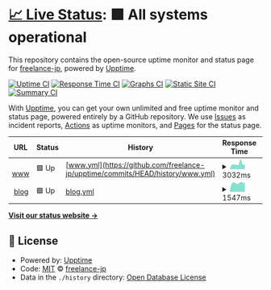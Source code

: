 # [📈 Live Status](https://freelance-jp.github.io/upptime): <!--live status--> **🟩 All systems operational**

This repository contains the open-source uptime monitor and status page for [freelance-jp](https://freelance-jp.github.io/upptime), powered by [Upptime](https://github.com/upptime/upptime).

[![Uptime CI](https://github.com/freelance-jp/upptime/workflows/Uptime%20CI/badge.svg)](https://github.com/freelance-jp/upptime/actions?query=workflow%3A%22Uptime+CI%22)
[![Response Time CI](https://github.com/freelance-jp/upptime/workflows/Response%20Time%20CI/badge.svg)](https://github.com/freelance-jp/upptime/actions?query=workflow%3A%22Response+Time+CI%22)
[![Graphs CI](https://github.com/freelance-jp/upptime/workflows/Graphs%20CI/badge.svg)](https://github.com/freelance-jp/upptime/actions?query=workflow%3A%22Graphs+CI%22)
[![Static Site CI](https://github.com/freelance-jp/upptime/workflows/Static%20Site%20CI/badge.svg)](https://github.com/freelance-jp/upptime/actions?query=workflow%3A%22Static+Site+CI%22)
[![Summary CI](https://github.com/freelance-jp/upptime/workflows/Summary%20CI/badge.svg)](https://github.com/freelance-jp/upptime/actions?query=workflow%3A%22Summary+CI%22)

With [Upptime](https://upptime.js.org), you can get your own unlimited and free uptime monitor and status page, powered entirely by a GitHub repository. We use [Issues](https://github.com/freelance-jp/upptime/issues) as incident reports, [Actions](https://github.com/freelance-jp/upptime/actions) as uptime monitors, and [Pages](https://freelance-jp.github.io/upptime) for the status page.

<!--start: status pages-->
<!-- This summary is generated by Upptime (https://github.com/upptime/upptime) -->
<!-- Do not edit this manually, your changes will be overwritten -->
<!-- prettier-ignore -->
| URL | Status | History | Response Time | Uptime |
| --- | ------ | ------- | ------------- | ------ |
| <img alt="" src="https://icons.duckduckgo.com/ip3/www.freelance-jp.org.ico" height="13"> [www](https://www.freelance-jp.org/) | 🟩 Up | [www.yml](https://github.com/freelance-jp/upptime/commits/HEAD/history/www.yml) | <details><summary><img alt="Response time graph" src="./graphs/www/response-time-week.png" height="20"> 3032ms</summary><br><a href="https://freelance-jp.github.io/upptime/history/www"><img alt="Response time 1691" src="https://img.shields.io/endpoint?url=https%3A%2F%2Fraw.githubusercontent.com%2Ffreelance-jp%2Fupptime%2FHEAD%2Fapi%2Fwww%2Fresponse-time.json"></a><br><a href="https://freelance-jp.github.io/upptime/history/www"><img alt="24-hour response time 2407" src="https://img.shields.io/endpoint?url=https%3A%2F%2Fraw.githubusercontent.com%2Ffreelance-jp%2Fupptime%2FHEAD%2Fapi%2Fwww%2Fresponse-time-day.json"></a><br><a href="https://freelance-jp.github.io/upptime/history/www"><img alt="7-day response time 3032" src="https://img.shields.io/endpoint?url=https%3A%2F%2Fraw.githubusercontent.com%2Ffreelance-jp%2Fupptime%2FHEAD%2Fapi%2Fwww%2Fresponse-time-week.json"></a><br><a href="https://freelance-jp.github.io/upptime/history/www"><img alt="30-day response time 3284" src="https://img.shields.io/endpoint?url=https%3A%2F%2Fraw.githubusercontent.com%2Ffreelance-jp%2Fupptime%2FHEAD%2Fapi%2Fwww%2Fresponse-time-month.json"></a><br><a href="https://freelance-jp.github.io/upptime/history/www"><img alt="1-year response time 1859" src="https://img.shields.io/endpoint?url=https%3A%2F%2Fraw.githubusercontent.com%2Ffreelance-jp%2Fupptime%2FHEAD%2Fapi%2Fwww%2Fresponse-time-year.json"></a></details> | <details><summary><a href="https://freelance-jp.github.io/upptime/history/www">100.00%</a></summary><a href="https://freelance-jp.github.io/upptime/history/www"><img alt="All-time uptime 99.98%" src="https://img.shields.io/endpoint?url=https%3A%2F%2Fraw.githubusercontent.com%2Ffreelance-jp%2Fupptime%2FHEAD%2Fapi%2Fwww%2Fuptime.json"></a><br><a href="https://freelance-jp.github.io/upptime/history/www"><img alt="24-hour uptime 100.00%" src="https://img.shields.io/endpoint?url=https%3A%2F%2Fraw.githubusercontent.com%2Ffreelance-jp%2Fupptime%2FHEAD%2Fapi%2Fwww%2Fuptime-day.json"></a><br><a href="https://freelance-jp.github.io/upptime/history/www"><img alt="7-day uptime 100.00%" src="https://img.shields.io/endpoint?url=https%3A%2F%2Fraw.githubusercontent.com%2Ffreelance-jp%2Fupptime%2FHEAD%2Fapi%2Fwww%2Fuptime-week.json"></a><br><a href="https://freelance-jp.github.io/upptime/history/www"><img alt="30-day uptime 100.00%" src="https://img.shields.io/endpoint?url=https%3A%2F%2Fraw.githubusercontent.com%2Ffreelance-jp%2Fupptime%2FHEAD%2Fapi%2Fwww%2Fuptime-month.json"></a><br><a href="https://freelance-jp.github.io/upptime/history/www"><img alt="1-year uptime 99.97%" src="https://img.shields.io/endpoint?url=https%3A%2F%2Fraw.githubusercontent.com%2Ffreelance-jp%2Fupptime%2FHEAD%2Fapi%2Fwww%2Fuptime-year.json"></a></details>
| <img alt="" src="https://icons.duckduckgo.com/ip3/blog.freelance-jp.org.ico" height="13"> [blog](https://blog.freelance-jp.org/) | 🟩 Up | [blog.yml](https://github.com/freelance-jp/upptime/commits/HEAD/history/blog.yml) | <details><summary><img alt="Response time graph" src="./graphs/blog/response-time-week.png" height="20"> 1547ms</summary><br><a href="https://freelance-jp.github.io/upptime/history/blog"><img alt="Response time 1466" src="https://img.shields.io/endpoint?url=https%3A%2F%2Fraw.githubusercontent.com%2Ffreelance-jp%2Fupptime%2FHEAD%2Fapi%2Fblog%2Fresponse-time.json"></a><br><a href="https://freelance-jp.github.io/upptime/history/blog"><img alt="24-hour response time 1357" src="https://img.shields.io/endpoint?url=https%3A%2F%2Fraw.githubusercontent.com%2Ffreelance-jp%2Fupptime%2FHEAD%2Fapi%2Fblog%2Fresponse-time-day.json"></a><br><a href="https://freelance-jp.github.io/upptime/history/blog"><img alt="7-day response time 1547" src="https://img.shields.io/endpoint?url=https%3A%2F%2Fraw.githubusercontent.com%2Ffreelance-jp%2Fupptime%2FHEAD%2Fapi%2Fblog%2Fresponse-time-week.json"></a><br><a href="https://freelance-jp.github.io/upptime/history/blog"><img alt="30-day response time 1652" src="https://img.shields.io/endpoint?url=https%3A%2F%2Fraw.githubusercontent.com%2Ffreelance-jp%2Fupptime%2FHEAD%2Fapi%2Fblog%2Fresponse-time-month.json"></a><br><a href="https://freelance-jp.github.io/upptime/history/blog"><img alt="1-year response time 1428" src="https://img.shields.io/endpoint?url=https%3A%2F%2Fraw.githubusercontent.com%2Ffreelance-jp%2Fupptime%2FHEAD%2Fapi%2Fblog%2Fresponse-time-year.json"></a></details> | <details><summary><a href="https://freelance-jp.github.io/upptime/history/blog">100.00%</a></summary><a href="https://freelance-jp.github.io/upptime/history/blog"><img alt="All-time uptime 99.95%" src="https://img.shields.io/endpoint?url=https%3A%2F%2Fraw.githubusercontent.com%2Ffreelance-jp%2Fupptime%2FHEAD%2Fapi%2Fblog%2Fuptime.json"></a><br><a href="https://freelance-jp.github.io/upptime/history/blog"><img alt="24-hour uptime 100.00%" src="https://img.shields.io/endpoint?url=https%3A%2F%2Fraw.githubusercontent.com%2Ffreelance-jp%2Fupptime%2FHEAD%2Fapi%2Fblog%2Fuptime-day.json"></a><br><a href="https://freelance-jp.github.io/upptime/history/blog"><img alt="7-day uptime 100.00%" src="https://img.shields.io/endpoint?url=https%3A%2F%2Fraw.githubusercontent.com%2Ffreelance-jp%2Fupptime%2FHEAD%2Fapi%2Fblog%2Fuptime-week.json"></a><br><a href="https://freelance-jp.github.io/upptime/history/blog"><img alt="30-day uptime 100.00%" src="https://img.shields.io/endpoint?url=https%3A%2F%2Fraw.githubusercontent.com%2Ffreelance-jp%2Fupptime%2FHEAD%2Fapi%2Fblog%2Fuptime-month.json"></a><br><a href="https://freelance-jp.github.io/upptime/history/blog"><img alt="1-year uptime 100.00%" src="https://img.shields.io/endpoint?url=https%3A%2F%2Fraw.githubusercontent.com%2Ffreelance-jp%2Fupptime%2FHEAD%2Fapi%2Fblog%2Fuptime-year.json"></a></details>

<!--end: status pages-->

[**Visit our status website →**](https://freelance-jp.github.io/upptime)

## 📄 License

- Powered by: [Upptime](https://github.com/upptime/upptime)
- Code: [MIT](./LICENSE) © [freelance-jp](https://freelance-jp.github.io/upptime)
- Data in the `./history` directory: [Open Database License](https://opendatacommons.org/licenses/odbl/1-0/)
